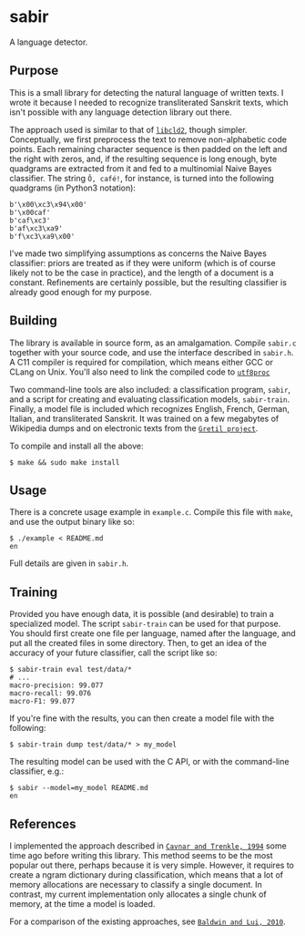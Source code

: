 # sabir

A language detector.

## Purpose

This is a small library for detecting the natural language of written texts. I
wrote it because I needed to recognize transliterated Sanskrit texts, which
isn't possible with any language detection library out there.

The approach used is similar to that of
[`libcld2`](https://github.com/CLD2Owners/cld2), though simpler. Conceptually,
we first preprocess the text to remove non-alphabetic code points. Each
remaining character sequence is then padded on the left and the right with
zeros, and, if the resulting sequence is long enough, byte quadgrams are
extracted from it and fed to a multinomial Naive Bayes classifier. The string
`Ô, café!`, for instance, is turned into the following quadgrams (in Python3
notation):

    b'\x00\xc3\x94\x00'
    b'\x00caf'
    b'caf\xc3'
    b'af\xc3\xa9'
    b'f\xc3\xa9\x00'

I've made two simplifying assumptions as concerns the Naive Bayes classifier:
priors are treated as if they were uniform (which is of course likely not to be
the case in practice), and the length of a document is a constant. Refinements
are certainly possible, but the resulting classifier is already good enough for
my purpose.

## Building

The library is available in source form, as an amalgamation. Compile `sabir.c`
together with your source code, and use the interface described in `sabir.h`. A
C11 compiler is required for compilation, which means either GCC or CLang on
Unix. You'll also need to link the compiled code to
[`utf8proc`](https://github.com/JuliaLang/utf8proc)

Two command-line tools are also included: a classification program, `sabir`, and
a script for creating and evaluating classification models, `sabir-train`.
Finally, a model file is included which recognizes English, French, German,
Italian, and transliterated Sanskrit. It was trained on a few megabytes of
Wikipedia dumps and on electronic texts from the [`Gretil
project`](http://gretil.sub.uni-goettingen.de/).

To compile and install all the above:

    $ make && sudo make install


## Usage

There is a concrete usage example in `example.c`. Compile this file with `make`,
and use the output binary like so:

    $ ./example < README.md
    en

Full details are given in `sabir.h`.

## Training

Provided you have enough data, it is possible (and desirable) to train a
specialized model. The script `sabir-train` can be used for that purpose. You
should first create one file per language, named after the language, and put all
the created files in some directory. Then, to get an idea of the accuracy of
your future classifier, call the script like so:

    $ sabir-train eval test/data/*
    # ...
    macro-precision: 99.077
    macro-recall: 99.076
    macro-F1: 99.077

If you're fine with the results, you can then create a model file with the
following:

    $ sabir-train dump test/data/* > my_model

The resulting model can be used with the C API, or with the command-line
classifier, e.g.:

    $ sabir --model=my_model README.md
    en

## References

I implemented the approach described in [`Cavnar and Trenkle,
1994`](http://citeseerx.ist.psu.edu/viewdoc/download?doi=10.1.1.53.9367&rep=rep1&type=pdf)
some time ago before writing this library. This method seems to be the most
popular out there, perhaps because it is very simple. However, it requires to
create a ngram dictionary during classification, which means that a lot of
memory allocations are necessary to classify a single document. In contrast, my
current implementation only allocates a single chunk of memory, at the time a
model is loaded.

For a comparison of the existing approaches, see [`Baldwin and Lui,
2010`](http://www.aclweb.org/anthology/N10-1027).
